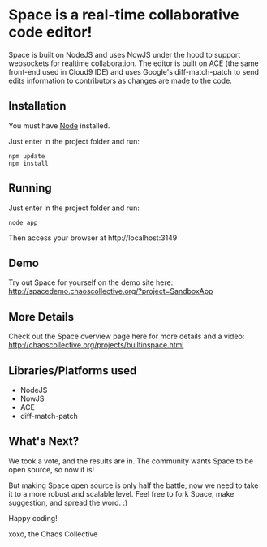 # Space is a real-time collaborative code editor!

Space is built on NodeJS and uses NowJS under the hood to support websockets for realtime collaboration. The editor is built on ACE (the same front-end used in Cloud9 IDE) and uses Google's diff-match-patch to send edits information to contributors as changes are made to the code.

## Installation

You must have [Node](http://nodejs.org/) installed.

Just enter in the project folder and run:

    npm update
    npm install

## Running

Just enter in the project folder and run:

    node app

Then access your browser at http://localhost:3149


## Demo

Try out Space for yourself on the demo site here:
http://spacedemo.chaoscollective.org/?project=SandboxApp

## More Details

Check out the Space overview page here for more details and a video:
http://chaoscollective.org/projects/builtinspace.html

## Libraries/Platforms used
 - NodeJS
 - NowJS
 - ACE
 - diff-match-patch

## What's Next?

We took a vote, and the results are in. The community wants Space to be open source, so now it is!

But making Space open source is only half the battle, now we need to take it to a more robust and scalable level. Feel free to fork Space, make suggestion, and spread the word. :)

Happy coding!

xoxo,
the Chaos Collective
